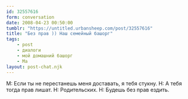 ```yaml
---
id: 32557616
form: conversation
date: 2008-04-23 00:50:00
tumblr: "https://untitled.urbansheep.com/post/32557616"
title: "Без прав )) Наш семейный башорг"
tags:
    - post
    - диалоги
    - мой домашний башорг
    - Ма
layout: post-chat.njk
---
```


М: Если ты не перестанешь меня доставать, я тебя стукну.
Н: А тебя тогда прав лишат.
Н: Родительских.
Н: Будешь без прав ездить.


